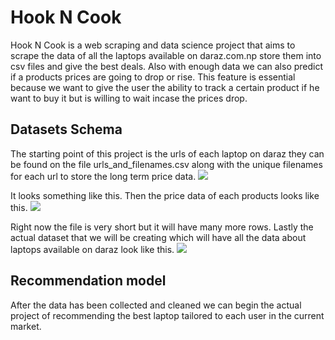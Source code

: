 # Hook N Cook
Hook N Cook is a web scraping and data science project that aims to scrape the data of all the laptops available on daraz.com.np store them into csv files and give the best deals.
Also with enough data we can also predict if a products prices are going to drop or rise.
This feature is essential because we want to give the user the ability to track a certain product if he want to buy it but is willing to wait incase the prices drop.
## Datasets Schema
The starting point of this project is the urls of each laptop on daraz they can be found on the file urls_and_filenames.csv along with the unique filenames for each url to store the long term price data.
![](https://i.imgur.com/TNQzCBe.png)

It looks something like this.
Then the price data of each products looks like this.
![](https://i.imgur.com/Kdgh9do.png)

Right now the file is very short but it will have many more rows.
Lastly the actual dataset that we will be creating which will have all the data about laptops available on daraz look like this.
![](https://i.imgur.com/9eseS6t.png)

## Recommendation model
After the data has been collected and cleaned we can begin the actual project of recommending the best laptop tailored to each user in the current market.